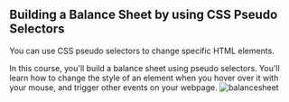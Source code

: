 ## Building a Balance Sheet by using CSS Pseudo Selectors

You can use CSS pseudo selectors to change specific HTML elements.

In this course, you'll build a balance sheet using pseudo selectors. You'll learn how to change the style of an element when you hover over it with your mouse, and trigger other events on your webpage.
![balancesheet](https://user-images.githubusercontent.com/83059771/180935346-f026270c-97b2-47cb-bb1d-5fc24029d1a7.png)
